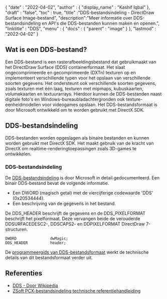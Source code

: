 {
  "date" : "2022-04-02",
  "author" : {
    "display_name" : "Kashif Iqbal"
},
  "draft" : "false",
  "toc" : true,
  "title" :"DDS-bestandsindeling - DirectDraw Surface Image-bestand",
  "description":"Meer informatie over DDS-bestandsindeling en API's die DDS-bestanden kunnen maken en openen.",
  "linktitle" : "DDS",
  "menu" : {
    "docs" : {
      "parent" : "image"
}
},
  "lastmod" : "2022-04-02"
}

## Wat is een DDS-bestand?

Een DDS-bestand is een rasterafbeeldingsbestand dat gebruikmaakt van het DirectDraw Surface (DDS) containerformaat. Het slaat ongecomprimeerde en gecomprimeerde (DXTn) texturen op en implementeert verschillende typen voor het opslaan van verschillende soorten gegevens. Het ondersteunt ook verschillende soorten gegevens, zoals texturen met één laag, texturen met mipmaps, kubuskaarten, volumekaarten en textuurarrays. Hierdoor kunnen de DDS-bestanden naast digitale foto's en Windows-bureaubladachtergronden ook texture-eenheidmodellen voor videogames opslaan. Het DDS-bestandsformaat is door Microsoft ontwikkeld om te worden gebruikt met DirectX SDK.

## DDS-bestandsindeling

DDS-bestanden worden opgeslagen als binaire bestanden en kunnen worden gebruikt met DirectX SDK. Het maakt gebruik van de kracht van DirectX om realtime-renderingtoepassingen zoals 3D-games te ontwikkelen.

### DDS-bestandsindeling

De [DDS-bestandsindeling](https://learn.microsoft.com/en-us/windows/win32/direct3ddds/dx-graphics-dds-pguide#dds-file-layout) is door Microsoft in detail gedocumenteerd. Een binair DDS-bestand bevat de volgende informatie.

* Een DWORD (magisch getal) met de viercijferige codewaarde 'DDS' (0x20534444).
* Een beschrijving van de gegevens in het bestand.

De DDS_HEADER beschrijft de gegevens en de DDS_PIXELFORMAT beschrijft het pixelformaat. Deze vervangen beide de verouderde DDSURFACEDESC2-, DDSCAPS2- en DDPIXELFORMAT DirectDraw 7-structuren.

```
DWORD               dwMagic;
DDS_HEADER          header;
```

De [programmeergids van DDS-bestandsformaat](https://learn.microsoft.com/en-us/windows/win32/direct3ddds/dx-graphics-dds-pguide) werkt de technische details van dit bestandsformaat verder uit.

## Referenties

* [DDS - Door Wikipedia](https://en.wikipedia.org/wiki/DirectDraw_Surface)
* [ZSoft PCX-bestandsindeling technische referentiehandleiding](http://qzx.com/pc-gpe/pcx.txt)

